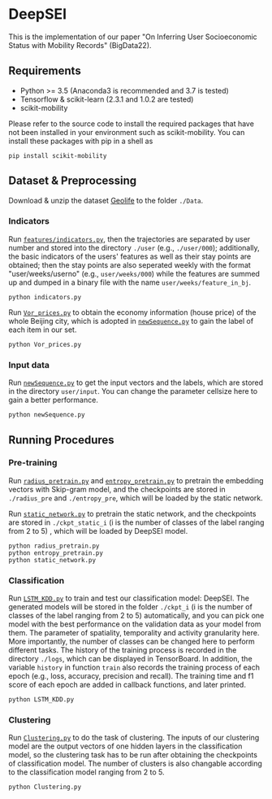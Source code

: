 # DeepSEI

This is the implementation of our paper "On Inferring User Socioeconomic Status with Mobility Records" (BigData22).

## Requirements

* Python >= 3.5 (Anaconda3 is recommended and 3.7 is tested)
* Tensorflow & scikit-learn (2.3.1 and 1.0.2 are tested)
* scikit-mobility 

Please refer to the source code to install the required packages that have not been installed in your environment such as scikit-mobility. You can install these packages with pip in a shell as

```
pip install scikit-mobility
```

## Dataset & Preprocessing

Download & unzip the dataset [Geolife](http://research.microsoft.com/en-us/downloads/b16d359d-d164-469e-9fd4-daa38f2b2e13/) to the folder `./Data`. 

### Indicators
Run [`features/indicators.py`](features/indicators.py), then the trajectories are separated by user number and stored into the directory `./user` (e.g., `./user/000`); additionally, the basic indicators of the users' features as well as their stay points are obtained; then the stay points are also seperated weekly with the format "user/weeks/userno" (e.g., `user/weeks/000`) while the features are summed up and dumped in a binary file with the name `user/weeks/feature_in_bj`.
```
python indicators.py
```

Run [`Vor_prices.py`](Vor_prices.py) to obtain the economy information (house price) of the whole Beijing city, which is adopted in [`newSequence.py`](./newSequence.py) to gain the label of each item in our set.
```
python Vor_prices.py
```

### Input data
Run [`newSequence.py`](./newSequence.py) to get the input vectors and the labels, which are stored in the directory `user/input`. You can change the parameter cellsize here to gain a better performance.
```
python newSequence.py 
```

## Running Procedures

### Pre-training
Run [`radius_pretrain.py`](radius_pretrain.py) and [`entropy_pretrain.py`](entropy_pretrain.py) to pretrain the embedding vectors with Skip-gram model, and the checkpoints are stored in `./radius_pre` and `./entropy_pre`, which will be loaded by the static network.

Run [`static_network.py`](static_network.py) to pretrain the static network, and the checkpoints are stored in `./ckpt_static_i` (i is the number of classes of the label ranging from 2 to 5) , which will be loaded by DeepSEI model.
```
python radius_pretrain.py
python entropy_pretrain.py
python static_network.py
```

### Classification
Run [`LSTM_KDD.py`](LSTM_KDD.py) to train and test our classification model: DeepSEI. The generated models will be stored in the folder `./ckpt_i` (i is the number of classes of the label ranging from 2 to 5) automatically, and you can pick one model with the best performance on the validation data as your model from them. The parameter of spatiality, temporality and activity granularity here. More importantly, 
the number of classes can be changed here to perform different tasks. The history of the training process is recorded in the directory `./logs`, which can be displayed in TensorBoard. In addition, the variable `history` in function `train` also records the training process of each epoch (e.g., loss, accuracy, precision and recall). The training time and f1 score of each epoch are added in callback functions, and later printed.
```
python LSTM_KDD.py
```

### Clustering
Run [`Clustering.py`](Clustering.py) to do the task of clustering. The inputs of our clustering model are the output vectors of one hidden layers in the classification model, so the clustering task has to be run after obtaining the checkpoints of classification model. The number of clusters is also changable according to the classification model ranging from 2 to 5.
```
python Clustering.py
```


